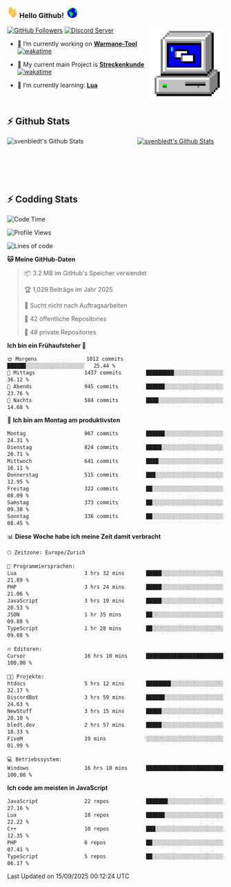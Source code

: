 ### <img src="https://github.com/svenbledt/svenbledt/blob/main/Assets/Hi.gif" height="28" width="24"> **Hello Github!** &nbsp;<img src="https://github.com/svenbledt/svenbledt/blob/main/Assets/Earth.gif" height="24" width="24">
[![GitHub Followers](https://img.shields.io/github/followers/svenbledt?label=Follow&style=flat-squaree&logo=github&labelColor=black&color=black&cacheSeconds=5)](https://github.com/svenbledt)
[![Discord Server](https://img.shields.io/discord/443405445831327754?style=flat-squeree&logo=discord&logoColor=white&label=Trojan%20Chillecke%20Server&labelColor=black&color=gray&cacheSeconds=3650)](https://discord.gg/c6GZKjVhxw)
<img align="right" alt="PC GIF" src="https://github.com/svenbledt/svenbledt/blob/main/Assets/PC.gif" width="175" />

<p>

 - 🔭 I’m currently working on **[Warmane-Tool](https://github.com/svenbledt/Warmane-Bot)** [![wakatime](https://wakatime.com/badge/user/eb1cebc0-6a00-4f39-ab37-6770a4331515/project/b1c02622-6489-4920-898c-6e91c5bba727.svg)](https://wakatime.com/badge/user/eb1cebc0-6a00-4f39-ab37-6770a4331515/project/b1c02622-6489-4920-898c-6e91c5bba727)
 - 🔭 My current main Project is **[Streckenkunde](https://github.com/Streckenkunde)** [![wakatime](https://wakatime.com/badge/user/eb1cebc0-6a00-4f39-ab37-6770a4331515/project/8c10f4f0-0d09-4e0e-b526-eec4de9936b6.svg)](https://wakatime.com/badge/user/eb1cebc0-6a00-4f39-ab37-6770a4331515/project/8c10f4f0-0d09-4e0e-b526-eec4de9936b6)

 - 🌱 I’m currently learning: **[Lua](https://www.lua.org/)**
 
</p>

<br>

## :zap: Github Stats

<a href="https://github.com/svenbledt">
  <img align="left" src="https://github-readme-stats.vercel.app/api?username=svenbledt&show_icons=true&title_color=c9d1d9&icon_color=58a6da&text_color=c9d1d9&bg_color=0d1117&hide=issues" alt="svenbledt's Github Stats" width="60%">
 </a>
 <a href="https://github.com/svenbledt">
 <img src="https://github-readme-stats.vercel.app/api/top-langs/?username=svenbledt&show_icons=true&title_color=c9d1d9&icon_color=58a6da&text_color=c9d1d9&bg_color=0d1117" alt="svenbledt's Github Stats" width="35%">
 </a>

<br> <br> <br> <br> 
## :zap: Codding Stats

<!--START_SECTION:waka-->
![Code Time](http://img.shields.io/badge/Code%20Time-930%20hrs%2041%20mins-blue)

![Profile Views](http://img.shields.io/badge/Profilansichten-0-blue)

![Lines of code](https://img.shields.io/badge/Seit%20Hallo%20Welt%20habe%20ich%20geschrieben-37.4%20million%20Codezeilen-blue)

**🐱 Meine GitHub-Daten** 

> 📦 3.2 MB im GitHub's Speicher verwendet 
 > 
> 🏆 1,029 Beiträge im Jahr 2025
 > 
> 🚫 Sucht nicht nach Auftragsarbeiten
 > 
> 📜 42 öffentliche Repositories 
 > 
> 🔑 48 private Repositories 
 > 
**Ich bin ein Frühaufsteher 🐤** 

```text
🌞 Morgens                1012 commits        ██████░░░░░░░░░░░░░░░░░░░   25.44 % 
🌆 Mittags                1437 commits        █████████░░░░░░░░░░░░░░░░   36.12 % 
🌃 Abends                 945 commits         ██████░░░░░░░░░░░░░░░░░░░   23.76 % 
🌙 Nachts                 584 commits         ████░░░░░░░░░░░░░░░░░░░░░   14.68 % 
```
📅 **Ich bin am Montag am produktivsten** 

```text
Montag                   967 commits         ██████░░░░░░░░░░░░░░░░░░░   24.31 % 
Dienstag                 824 commits         █████░░░░░░░░░░░░░░░░░░░░   20.71 % 
Mittwoch                 641 commits         ████░░░░░░░░░░░░░░░░░░░░░   16.11 % 
Donnerstag               515 commits         ███░░░░░░░░░░░░░░░░░░░░░░   12.95 % 
Freitag                  322 commits         ██░░░░░░░░░░░░░░░░░░░░░░░   08.09 % 
Samstag                  373 commits         ██░░░░░░░░░░░░░░░░░░░░░░░   09.38 % 
Sonntag                  336 commits         ██░░░░░░░░░░░░░░░░░░░░░░░   08.45 % 
```


📊 **Diese Woche habe ich meine Zeit damit verbracht** 

```text
🕑︎ Zeitzone: Europe/Zurich

💬 Programmiersprachen: 
Lua                      3 hrs 32 mins       █████░░░░░░░░░░░░░░░░░░░░   21.89 % 
PHP                      3 hrs 24 mins       █████░░░░░░░░░░░░░░░░░░░░   21.06 % 
JavaScript               3 hrs 19 mins       █████░░░░░░░░░░░░░░░░░░░░   20.53 % 
JSON                     1 hr 35 mins        ██░░░░░░░░░░░░░░░░░░░░░░░   09.88 % 
TypeScript               1 hr 28 mins        ██░░░░░░░░░░░░░░░░░░░░░░░   09.08 % 

🔥 Editoren: 
Cursor                   16 hrs 10 mins      █████████████████████████   100.00 % 

🐱‍💻 Projekte: 
htdocs                   5 hrs 12 mins       ████████░░░░░░░░░░░░░░░░░   32.17 % 
DiscordBot               3 hrs 59 mins       ██████░░░░░░░░░░░░░░░░░░░   24.63 % 
NewStuff                 3 hrs 15 mins       █████░░░░░░░░░░░░░░░░░░░░   20.10 % 
bledt.dev                2 hrs 57 mins       █████░░░░░░░░░░░░░░░░░░░░   18.33 % 
FiveM                    19 mins             ░░░░░░░░░░░░░░░░░░░░░░░░░   01.99 % 

💻 Betriebssystem: 
Windows                  16 hrs 10 mins      █████████████████████████   100.00 % 
```

**Ich code am meisten in JavaScript** 

```text
JavaScript               22 repos            ███████░░░░░░░░░░░░░░░░░░   27.16 % 
Lua                      18 repos            ██████░░░░░░░░░░░░░░░░░░░   22.22 % 
C++                      10 repos            ███░░░░░░░░░░░░░░░░░░░░░░   12.35 % 
PHP                      6 repos             ██░░░░░░░░░░░░░░░░░░░░░░░   07.41 % 
TypeScript               5 repos             ██░░░░░░░░░░░░░░░░░░░░░░░   06.17 % 
```




 Last Updated on 15/09/2025 00:12:24 UTC
<!--END_SECTION:waka-->
